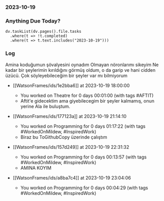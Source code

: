 ### 2023-10-19

### Anything Due Today?
```dataviewjs
dv.taskList(dv.pages().file.tasks 
  .where(t => !t.completed)
  .where(t => t.text.includes("2023-10-19")))
```
### Log

Amina koduğumun şövalyesini oynadım
Olmayan nöronlarımı sikeyim
Ne kadar bir şeylerimin kırıldığını görmüş oldum, o da garip ve hani cidden üzücü. Çok söyleyebileceğim bir şeyler var mı bilmiyorum


- [[WatsonFrames/ids/1e2bba6]] at 2023-10-19 18:00:00
    - You worked on Theatre for 0 days 00:01:00 (with tags #AFTIT)
	- Aftit'e gidecektim ama giyebilecegim bir şeyler kalmamış, onun yerine Ala ile buluştum.

- [[WatsonFrames/ids/177123a]] at 2023-10-19 21:14:10
    - You worked on Programming for 0 days 01:17:22 (with tags #WorkedOnMildew, #InspiredWork) 
    - Biraz bu ToGithubCopy üzerinde çalıştım

- [[WatsonFrames/ids/157d249]] at 2023-10-19 22:31:32
	- You worked on Programming for 0 days 00:13:57 (with tags #WorkedOnMildew, #InspiredWork)
	- AMINA KOYIM
	
- [[WatsonFrames/ids/a8ba7c4]] at 2023-10-19 23:04:06
	- You worked on Programming for 0 days 00:04:29 (with tags #WorkedOnMildew, #InspiredWork) 